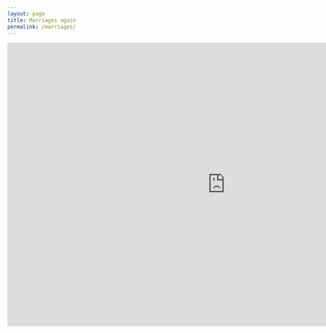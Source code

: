 ```yaml
---
layout: page
title: Marriages again
permalink: /marriages/
---
```

<div class="container">
<iframe src='https://cdn.knightlab.com/libs/timeline3/latest/embed/index.html?source=17e5-Ywq9zgETkaINtAVoccLSISfD6TB6ZNfbB5FphWY&font=Default&lang=en&initial_zoom=2&height=650' width='1000' height='650' webkitallowfullscreen mozallowfullscreen allowfullscreen frameborder='0'></iframe>
</div>
